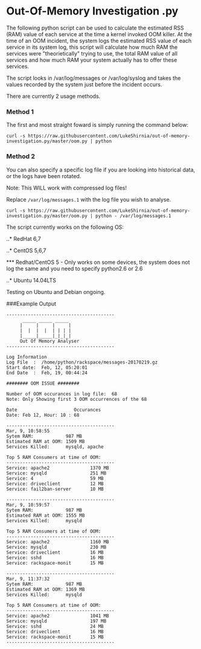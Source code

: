 # Out-Of-Memory Investigation .py


The following python script can be used to calculate the estimated RSS (RAM) value of each service at the time a kernel invoked OOM killer. At the time of an OOM incident, the system logs the estimated RSS value of each service in its system log, this script will calculate how much RAM the services were "theorietically" trying to use, the total RAM value of all services and how much RAM your system actually has to offer these services. 


The script looks in /var/log/messages or /var/log/syslog and takes the values recorded by the system just before the incident occurs. 






There are currently 2 usage methods. 


### Method 1
The first and most straight foward is simply running the command below:

```
curl -s https://raw.githubusercontent.com/LukeShirnia/out-of-memory-investigation.py/master/oom.py | python
```
### Method 2
You can also specify a specific log file if you are looking into historical data, or the logs have been rotated. 

Note: This WILL work with compressed log files!

Replace `/var/log/messages.1` with the log file you wish to analyse. 
```
curl -s https://raw.githubusercontent.com/LukeShirnia/out-of-memory-investigation.py/master/oom.py | python - /var/log/messages.1
```


The script currently works on the following OS:

..*  RedHat 6,7

..*  CentOS 5,6,7

***  Redhat/CentOS 5 - Only works on some devices, the system does not log the same and you need to specify python2.6 or 2.6 

..*  Ubuntu 14.04LTS

Testing on Ubuntu and Debian ongoing. 





###Example Output

```
----------------------------------------
      _____ _____ _____ 
     |     |     |     |
     |  |  |  |  | | | |
     |_____|_____|_|_|_|
     Out Of Memory Analyser
----------------------------------------

Log Information
Log File  :  /home/python/rackspace/messages-20170219.gz 
Start date:  Feb, 12, 05:20:01 
End Date  :  Feb, 19, 00:44:24 

######## OOM ISSUE ########

Number of OOM occurances in log file:  68 
Note: Only Showing first 3 OOM occurrences of the 68 

Date                     Occurances
Date: Feb 12, Hour: 10 : 68

----------------------------------------
Mar, 9, 10:58:55
Sytem RAM:            987 MB
Estimated RAM at OOM: 1509 MB
Services Killed:      mysqld, apache

Top 5 RAM Consumers at time of OOM:
----------------------------------------
Service: apache2               1370 MB
Service: mysqld                251 MB
Service: 4                     59 MB
Service: driveclient           12 MB
Service: fail2ban-server       10 MB

----------------------------------------
Mar, 9, 10:59:57
Sytem RAM:            987 MB
Estimated RAM at OOM: 1555 MB
Services Killed:      mysqld

Top 5 RAM Consumers at time of OOM:
----------------------------------------
Service: apache2               1160 MB
Service: mysqld                230 MB
Service: driveclient           16 MB
Service: sshd                  16 MB
Service: rackspace-monit       15 MB

----------------------------------------
Mar, 9, 11:37:32
Sytem RAM:            987 MB
Estimated RAM at OOM: 1369 MB
Services Killed:      mysqld

Top 5 RAM Consumers at time of OOM:
----------------------------------------
Service: apache2               1041 MB
Service: mysqld                197 MB
Service: sshd                  24 MB
Service: driveclient           16 MB
Service: rackspace-monit       15 MB
----------------------------------------
```
